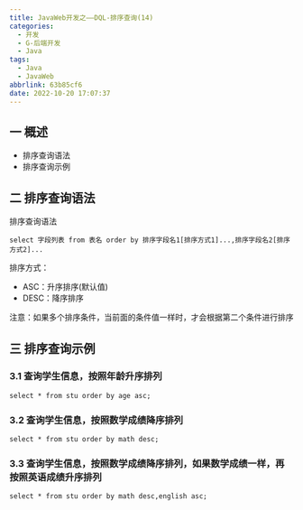 ```yaml
---
title: JavaWeb开发之——DQL-排序查询(14)
categories:
  - 开发
  - G-后端开发
  - Java
tags:
  - Java
  - JavaWeb
abbrlink: 63b85cf6
date: 2022-10-20 17:07:37
---
```

## 一 概述

* 排序查询语法
* 排序查询示例

<!--more-->

## 二 排序查询语法

排序查询语法

```
select 字段列表 from 表名 order by 排序字段名1[排序方式1]...,排序字段名2[排序方式2]...
```

排序方式：

* ASC：升序排序(默认值)
* DESC：降序排序

注意：如果多个排序条件，当前面的条件值一样时，才会根据第二个条件进行排序

## 三 排序查询示例

### 3.1 查询学生信息，按照年龄升序排列

```
select * from stu order by age asc;
```

### 3.2 查询学生信息，按照数学成绩降序排列

```
select * from stu order by math desc;
```

### 3.3 查询学生信息，按照数学成绩降序排列，如果数学成绩一样，再按照英语成绩升序排列

```
select * from stu order by math desc,english asc;
```

